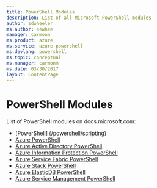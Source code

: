 ```yaml
---
title: PowerShell Modules
description: List of all Microsoft PowerShell modules 
author: sdwheeler
ms.author: sewhee
manager: carmonm
ms.product: azure
ms.service: azure-powershell
ms.devlang: powershell
ms.topic: conceptual
ms.manager: carmonm
ms.date: 03/30/2017
layout: ContentPage
---
```


# PowerShell Modules

List of PowerShell modules on docs.microsoft.com:

* [PowerShell] (/powershell/scripting)
* [Azure PowerShell](/powershell/azure/overview)
* [Azure Active Directory PowerShell](/powershell/azure/active-directory/overview)
* [Azure Information Protection PowerShell](/powershell/azure/aip/overview)
* [Azure Service Fabric PowerShell](/powershell/azure/service-fabric/overview)
* [Azure Stack PowerShell](/powershell/azure/azure-stack/overview)
* [Azure ElasticDB PowerShell](/powershell/azure/elasticdbjobs/overview)
* [Azure Service Management PowerShell](/powershell/azure/servicemanagement/overview) 

